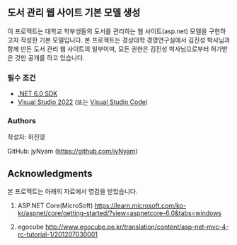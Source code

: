 
## 도서 관리 웹 사이트 기본 모델 생성
이 프로젝트는 대학교 학부생들의 도서를 관리하는 웹 사이트(asp.net) 모델을 구현하고자 작성한 기본 모델입니다.
본 프로젝트는 경상대학 경영연구실에서 김진성 박사님과 함께 만든 도서 관리 웹 사이트의 일부이며, 모든 권한은 김진성 박사님으로부터 허가받은 것만 공개를 하고 있습니다.


### 필수 조건
- [.NET 6.0 SDK](https://dotnet.microsoft.com/download/dotnet/6.0)
- [Visual Studio 2022](https://visualstudio.microsoft.com/ko/vs/) (또는 [Visual Studio Code](https://code.visualstudio.com/))


### Authors
작성자: 허진영

GitHub: jyNyam (https://github.com/jyNyam)


## Acknowledgments
본 프로젝트는 아래의 자료에서 영감을 받았습니다.
1. ASP.NET Core(MicroSoft)
https://learn.microsoft.com/ko-kr/aspnet/core/getting-started/?view=aspnetcore-6.0&tabs=windows

2. egocube
http://www.egocube.pe.kr/translation/content/asp-net-mvc-4-rc-tutorial-1/201207030001
